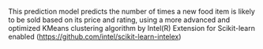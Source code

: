 This prediction model predicts the number of times a new food item is likely to be sold based on its price and rating, using a more advanced and optimized KMeans clustering algorithm by Intel(R) Extension for Scikit-learn enabled (https://github.com/intel/scikit-learn-intelex)
